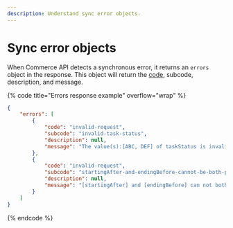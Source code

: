 ```yaml
---
description: Understand sync error objects.
---
```


# Sync error objects

When Commerce API detects a synchronous error, it returns an `errors` object in the response. This object will return the [code](../product-admin-api-error-codes/synchronous-response-error-codes.md), subcode, description, and message.

{% code title="Errors response example" overflow="wrap" %}
```json
{
    "errors": [
        {
            "code": "invalid-request",
            "subcode": "invalid-task-status",
            "description": null,
            "message": "The value(s):[ABC, DEF] of taskStatus is invalid, expected value(s) is:[COMPLETED, FAILED, PROCESSING, PUBLISHED]"
        },
        {
            "code": "invalid-request",
            "subcode": "startingAfter-and-endingBefore-cannot-be-both-provided",
            "description": null,
            "message": "[startingAfter] and [endingBefore] can not both be provided."
        }
    ]
}
```
{% endcode %}
